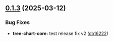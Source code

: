 ## [0.1.3](https://github.com/kamus1/tree-chart/compare/@bencamus/vue3-tree-chart@0.1.2...@bencamus/vue3-tree-chart@0.1.3) (2025-03-12)

### Bug Fixes

* **tree-chart-core:** test release fix v2 ([cb16222](https://github.com/kamus1/tree-chart/commit/cb16222238818cb1579fc29d02a026cc00dc0744))
